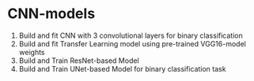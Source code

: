 # CNN-models

1. Build and fit CNN with 3 convolutional layers for binary classification
2. Build and fit Transfer Learning model using pre-trained VGG16-model weights
3. Build and Train ResNet-based Model
4. Build and Train UNet-based Model for binary classification task
